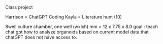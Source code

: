 Class project 

Harrison = ChatGPT Coding
Kayla = Literature hunt (10)

8well culture chamber, one well (wxlxh) mm = 12 x 7.75 x 8.0
goal : teach chat gpt how to analyze organoids based on current model data that chatGPT does not have access to. 
